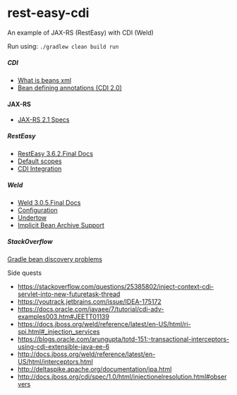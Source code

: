 # rest-easy-cdi
An example of JAX-RS (RestEasy) with CDI (Weld)

Run using:
`./gradlew clean build run`

##### CDI
- [What is beans xml](https://github.com/cdi-spec/cdi-spec.org/blob/master/_faq/intro/4-what-is-beans-xml-and-why-do-i-need-it.asciidoc)
- [Bean defining annotations (CDI 2.0)](http://docs.jboss.org/cdi/spec/2.0/cdi-spec.html#bean_defining_annotations)

#### JAX-RS 
- [JAX-RS 2.1 Specs](https://download.oracle.com/otn-pub/jcp/jaxrs-2_1-final-eval-spec/jaxrs-2_1-final-spec.pdf?AuthParam=1542885786_3d58818373e05c37e4cfec30941eb367)

##### RestEasy
- [RestEasy 3.6.2.Final Docs](https://docs.jboss.org/resteasy/docs/3.6.2.Final/userguide/html/index.html)
- [Default scopes](https://docs.jboss.org/resteasy/docs/3.6.2.Final/userguide/html/CDI.html#d4e2782)
- [CDI Integration](https://developer.jboss.org/wiki/RESTEasy-CDIIntegration)

##### Weld
- [Weld 3.0.5.Final Docs](https://docs.jboss.org/weld/reference/3.0.5.Final/en-US/html/index.html)
- [Configuration](https://docs.jboss.org/weld/reference/3.0.5.Final/en-US/html/configure.html) 
- [Undertow](http://docs.jboss.org/weld/reference/3.0.5.Final/en-US/html/environments.html#_undertow)
- [Implicit Bean Archive Support](http://docs.jboss.org/weld/reference/3.0.5.Final/en-US/html/environments.html#_implicit_bean_archive_support)

##### StackOverflow
[Gradle bean discovery problems](https://stackoverflow.com/questions/30255760/bean-discovery-problems-when-using-weld-se-with-gradle-application-plugin#answer-30325614)

Side quests
- https://stackoverflow.com/questions/25385802/inject-context-cdi-servlet-into-new-futuretask-thread
- https://youtrack.jetbrains.com/issue/IDEA-175172
- https://docs.oracle.com/javaee/7/tutorial/cdi-adv-examples003.htm#JEETT01139
- https://docs.jboss.org/weld/reference/latest/en-US/html/ri-spi.html#_injection_services
- https://blogs.oracle.com/arungupta/totd-151:-transactional-interceptors-using-cdi-extensible-java-ee-6
- http://docs.jboss.org/weld/reference/latest/en-US/html/interceptors.html
- http://deltaspike.apache.org/documentation/jpa.html
- http://docs.jboss.org/cdi/spec/1.0/html/injectionelresolution.html#observers